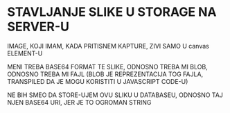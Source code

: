 # STAVLJANJE SLIKE U STORAGE NA SERVER-U

IMAGE, KOJI IMAM, KADA PRITISNEM KAPTURE, ZIVI SAMO U canvas ELEMENT-U

MENI TREBA BASE64 FORMAT TE SLIKE, ODNOSNO TREBA MI BLOB, ODNOSNO TREBA MI FAJL (BLOB JE REPREZENTACIJA TOG FAJLA, TRANSPILED DA JE MOGU KORISTITI U JAVASCRIPT CODE-U)

NE BIH SMEO DA STORE-UJEM OVU SLIKU U DATABASEU, ODNOSNO TAJ NJEN BASE64 URI, JER JE TO OGROMAN STRING